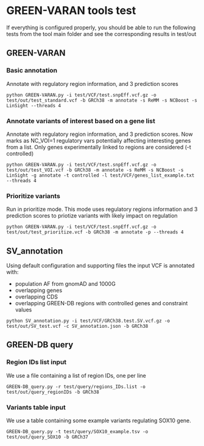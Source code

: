 # GREEN-VARAN tools test

If everything is configured properly, you should be able to run the following tests from the tool main folder and see the corresponding results in test/out

## GREEN-VARAN
### Basic annotation
Annotate with regulatory region information, and 3 prediction scores

```
python GREEN-VARAN.py -i test/VCF/test.snpEff.vcf.gz -o test/out/test_standard.vcf -b GRCh38 -m annotate -s ReMM -s NCBoost -s LinSight --threads 4
```

### Annotate variants of interest based on a gene list
Annotate with regulatory region information, and 3 prediction scores. Now marks as NC_VOI=1 regulatory vars potentially affecting interesting genes from a list. Only genes experimentally linked to regions are considered (-t controlled)

```
python GREEN-VARAN.py -i test/VCF/test.snpEff.vcf.gz -o test/out/test_VOI.vcf -b GRCh38 -m annotate -s ReMM -s NCBoost -s LinSight -g annotate -t controlled -l test/VCF/genes_list_example.txt --threads 4
```

### Prioritize variants
Run in prioritize mode. This mode uses regulatory regions information and 3 prediction scores to priotize variants with likely impact on regulation

```
python GREEN-VARAN.py -i test/VCF/test.snpEff.vcf.gz -o test/out/test_prioritize.vcf -b GRCh38 -m annotate -p --threads 4
```

## SV_annotation
Using default configuration and supporting files the input VCF is annotated with:
- population AF from gnomAD and 1000G
- overlapping genes
- overlapping CDS
- overlapping GREEN-DB regions with controlled genes and constraint values

```
python SV_annotation.py -i test/VCF/GRCh38.test.SV.vcf.gz -o test/out/SV_test.vcf -c SV_annotation.json -b GRCh38
```

## GREEN-DB query
### Region IDs list input
We use a file containing a list of region IDs, one per line

```
GREEN-DB_query.py -r test/query/regions_IDs.list -o test/out/query_regionIDs -b GRCh38
```

### Variants table input 
We use a table containing some example variants regulating SOX10 gene.

```
GREEN-DB_query.py -t test/query/SOX10_example.tsv -o test/out/query_SOX10 -b GRCh37
```